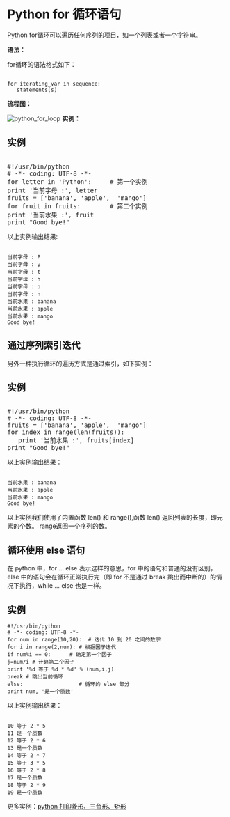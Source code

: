 Python for 循环语句
===============

 Python for循环可以遍历任何序列的项目，如一个列表或者一个字符串。

 **语法：**

 for循环的语法格式如下：


```

for iterating_var in sequence:
   statements(s)

```

 **流程图：**

 ![python_for_loop](http://www.runoob.com/wp-content/uploads/2013/11/python_for_loop.jpg)
 **实例：**

  实例
--

 <pre>

#!/usr/bin/python
# -*- coding: UTF-8 -*-
for letter in 'Python':     # 第一个实例
print '当前字母 :', letter
fruits = ['banana', 'apple',  'mango']
for fruit in fruits:        # 第二个实例
print '当前水果 :', fruit
print "Good bye!"
</pre>


以上实例输出结果:


```

当前字母 : P
当前字母 : y
当前字母 : t
当前字母 : h
当前字母 : o
当前字母 : n
当前水果 : banana
当前水果 : apple
当前水果 : mango
Good bye!

```


 通过序列索引迭代
--------

 另外一种执行循环的遍历方式是通过索引，如下实例：

  实例
--

 <pre>

#!/usr/bin/python
# -*- coding: UTF-8 -*-
fruits = ['banana', 'apple',  'mango']
for index in range(len(fruits)):
   print '当前水果 :', fruits[index]
print "Good bye!"
</pre>

  以上实例输出结果：


```

当前水果 : banana
当前水果 : apple
当前水果 : mango
Good bye!

```

 以上实例我们使用了内置函数 len() 和 range(),函数 len() 返回列表的长度，即元素的个数。 range返回一个序列的数。


 循环使用 else 语句
------------

 在 python 中，for … else 表示这样的意思，for 中的语句和普通的没有区别，else 中的语句会在循环正常执行完（即 for 不是通过 break 跳出而中断的）的情况下执行，while … else 也是一样。

  实例
--


```
#!/usr/bin/python
# -*- coding: UTF-8 -*-
for num in range(10,20):  # 迭代 10 到 20 之间的数字
for i in range(2,num): # 根据因子迭代
if num%i == 0:      # 确定第一个因子
j=num/i # 计算第二个因子
print '%d 等于 %d * %d' % (num,i,j)
break # 跳出当前循环
else:                  # 循环的 else 部分
print num, '是一个质数'

```


以上实例输出结果：


```

10 等于 2 * 5
11 是一个质数
12 等于 2 * 6
13 是一个质数
14 等于 2 * 7
15 等于 3 * 5
16 等于 2 * 8
17 是一个质数
18 等于 2 * 9
19 是一个质数

```

 更多实例：[python 打印菱形、三角形、矩形](../w3cnote/prints-diamonds-triangles-rectangles.html)

